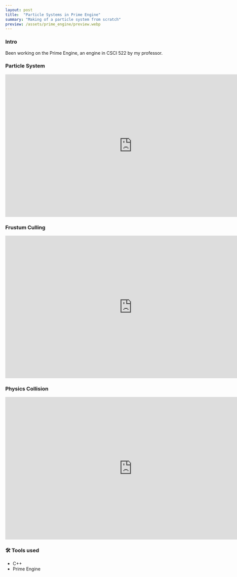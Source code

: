 ```yaml
---
layout: post
title:  "Particle Systems in Prime Engine"
summary: "Making of a particle system from scratch"
preview: /assets/prime_engine/preview.webp
---
```


### Intro
Been working on the Prime Engine, an engine in CSCI 522 by my professor.

### Particle System
<iframe width="800" height="450" src="https://www.youtube.com/embed/D19m8r-Nh8o?si=jbx6l7EmMQYdw_r6" title="YouTube video player" frameborder="0" allow="accelerometer; autoplay; clipboard-write; encrypted-media; gyroscope; picture-in-picture; web-share" referrerpolicy="strict-origin-when-cross-origin" allowfullscreen></iframe>

### Frustum Culling
<iframe width="800" height="450" src="https://www.youtube.com/embed/-g9rPlzY6xc?si=77GmDF3oPNVoAlDq" title="YouTube video player" frameborder="0" allow="accelerometer; autoplay; clipboard-write; encrypted-media; gyroscope; picture-in-picture; web-share" referrerpolicy="strict-origin-when-cross-origin" allowfullscreen></iframe>

### Physics Collision
<iframe width="800" height="450" src="https://www.youtube.com/embed/DYLmoc5cBxc?si=JJmaGEYI7T1LlYUt" title="YouTube video player" frameborder="0" allow="accelerometer; autoplay; clipboard-write; encrypted-media; gyroscope; picture-in-picture; web-share" referrerpolicy="strict-origin-when-cross-origin" allowfullscreen></iframe>

### 🛠️ Tools used
- C++
- Prime Engine
